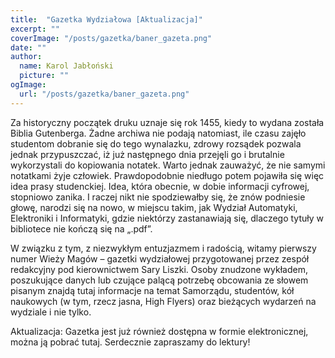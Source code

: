 ```yaml
---
title: 	"Gazetka Wydziałowa [Aktualizacja]"
excerpt: ""
coverImage: "/posts/gazetka/baner_gazeta.png"
date: ""
author:
  name: Karol Jabłoński
  picture: ""
ogImage:
  url: "/posts/gazetka/baner_gazeta.png"      
---
```


Za historyczny początek druku uznaje się rok 1455, kiedy to wydana została Biblia Gutenberga. Żadne archiwa nie podają natomiast, ile czasu zajęło studentom dobranie się do tego wynalazku, zdrowy rozsądek pozwala jednak przypuszczać, iż już następnego dnia przejęli go i brutalnie wykorzystali do kopiowania notatek. Warto jednak zauważyć, że nie samymi notatkami żyje człowiek. Prawdopodobnie niedługo potem pojawiła się więc idea prasy studenckiej. Idea, która obecnie, w dobie informacji cyfrowej, stopniowo zanika.
I raczej nikt nie spodziewałby się, że znów podniesie głowę, narodzi się na nowo, w miejscu takim, jak Wydział Automatyki, Elektroniki i Informatyki, gdzie niektórzy zastanawiają się, dlaczego tytuły w bibliotece nie kończą się na „.pdf”.
 
W związku z tym, z niezwykłym entuzjazmem i radością, witamy pierwszy numer Wieży Magów – gazetki wydziałowej przygotowanej przez zespół redakcyjny pod kierownictwem Sary Liszki. Osoby znudzone wykładem, poszukujące danych lub czujące palącą potrzebę obcowania ze słowem pisanym znajdą tutaj informacje na temat Samorządu, studentów, kół naukowych (w tym, rzecz jasna, High Flyers) oraz bieżących wydarzeń na wydziale i nie tylko.

Aktualizacja:
Gazetka jest już również dostępna w formie elektronicznej, można ją pobrać tutaj.
Serdecznie zapraszamy do lektury!